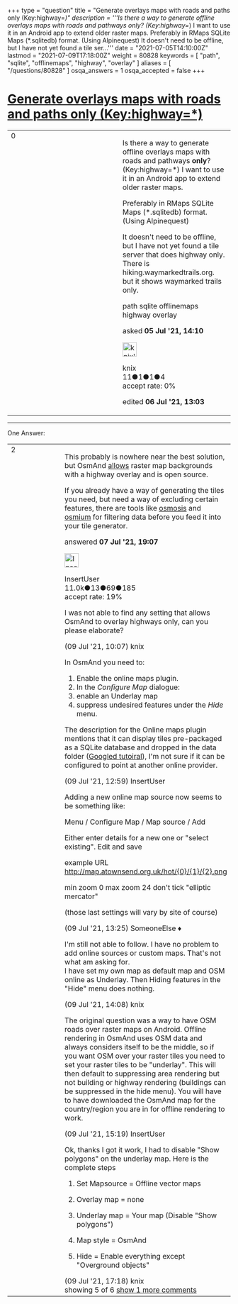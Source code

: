 +++
type = "question"
title = "Generate overlays maps with roads and paths only (Key:highway=*)"
description = '''Is there a way to generate offline overlays maps with roads and pathways only? (Key:highway=*)  I want to use it in an Android app to extend older raster maps. Preferably in RMaps SQLite Maps (*.sqlitedb) format. (Using Alpinequest)  It doesn&#x27;t need to be offline, but I have not yet found a tile ser...'''
date = "2021-07-05T14:10:00Z"
lastmod = "2021-07-09T17:18:00Z"
weight = 80828
keywords = [ "path", "sqlite", "offlinemaps", "highway", "overlay" ]
aliases = [ "/questions/80828" ]
osqa_answers = 1
osqa_accepted = false
+++

<div class="headNormal">

# [Generate overlays maps with roads and paths only (Key:highway=\*)](/questions/80828/generate-overlays-maps-with-roads-and-paths-only-keyhighway)

</div>

<div id="main-body">

<div id="askform">

<table id="question-table" style="width:100%;">
<colgroup>
<col style="width: 50%" />
<col style="width: 50%" />
</colgroup>
<tbody>
<tr>
<td style="width: 30px; vertical-align: top"><div class="vote-buttons">
<span id="post-80828-upvote" class="ajax-command post-vote up" rel="nofollow" title="I like this post (click again to cancel)"> </span>
<div id="post-80828-score" class="post-score" title="current number of votes">
0
</div>
<span id="post-80828-downvote" class="ajax-command post-vote down" rel="nofollow" title="I dont like this post (click again to cancel)"> </span> <span id="favorite-mark" class="ajax-command favorite-mark" rel="nofollow" title="mark/unmark this question as favorite (click again to cancel)"> </span>
<div id="favorite-count" class="favorite-count">
&#10;</div>
</div></td>
<td><div id="item-right">
<div class="question-body">
<p>Is there a way to generate offline overlays maps with roads and pathways <strong>only</strong>? (Key:highway=*) I want to use it in an Android app to extend older raster maps.</p>
<p>Preferably in RMaps SQLite Maps (*.sqlitedb) format. (Using Alpinequest)</p>
<p>It doesn't need to be offline, but I have not yet found a tile server that does highway only. There is hiking.waymarkedtrails.org. but it shows waymarked trails only.</p>
</div>
<div id="question-tags" class="tags-container tags">
<span class="post-tag tag-link-path" rel="tag" title="see questions tagged &#39;path&#39;">path</span> <span class="post-tag tag-link-sqlite" rel="tag" title="see questions tagged &#39;sqlite&#39;">sqlite</span> <span class="post-tag tag-link-offlinemaps" rel="tag" title="see questions tagged &#39;offlinemaps&#39;">offlinemaps</span> <span class="post-tag tag-link-highway" rel="tag" title="see questions tagged &#39;highway&#39;">highway</span> <span class="post-tag tag-link-overlay" rel="tag" title="see questions tagged &#39;overlay&#39;">overlay</span>
</div>
<div id="question-controls" class="post-controls">
&#10;</div>
<div class="post-update-info-container">
<div class="post-update-info post-update-info-user">
<p>asked <strong>05 Jul '21, 14:10</strong></p>
<img src="https://secure.gravatar.com/avatar/b72600e8c4b6b538b85bb3937677bef0?s=32&amp;d=identicon&amp;r=g" class="gravatar" width="32" height="32" alt="knix&#39;s gravatar image" />
<p><span>knix</span><br />
<span class="score" title="11 reputation points">11</span><span title="1 badges"><span class="badge1">●</span><span class="badgecount">1</span></span><span title="1 badges"><span class="silver">●</span><span class="badgecount">1</span></span><span title="4 badges"><span class="bronze">●</span><span class="badgecount">4</span></span><br />
<span class="accept_rate" title="Rate of the user&#39;s accepted answers">accept rate:</span> <span title="knix has no accepted answers">0%</span></p>
</div>
<div class="post-update-info post-update-info-edited">
<p><span> edited <strong>06 Jul '21, 13:03</strong> </span></p>
</div>
</div>
<div id="comments-container-80828" class="comments-container">
&#10;</div>
<div id="comment-tools-80828" class="comment-tools">
&#10;</div>
<div class="clear">
&#10;</div>
<div id="comment-80828-form-container" class="comment-form-container">
&#10;</div>
<div class="clear">
&#10;</div>
</div></td>
</tr>
</tbody>
</table>

------------------------------------------------------------------------

<div class="tabBar">

<span id="sort-top"></span>

<div class="headQuestions">

One Answer:

</div>

</div>

<span id="80853"></span>

<div id="answer-container-80853" class="answer">

<table style="width:100%;">
<colgroup>
<col style="width: 50%" />
<col style="width: 50%" />
</colgroup>
<tbody>
<tr>
<td style="width: 30px; vertical-align: top"><div class="vote-buttons">
<span id="post-80853-upvote" class="ajax-command post-vote up" rel="nofollow" title="I like this post (click again to cancel)"> </span>
<div id="post-80853-score" class="post-score" title="current number of votes">
2
</div>
<span id="post-80853-downvote" class="ajax-command post-vote down" rel="nofollow" title="I dont like this post (click again to cancel)"> </span>
</div></td>
<td><div class="item-right">
<div class="answer-body">
<p>This probably is nowhere near the best solution, but OsmAnd <a href="https://docs.osmand.net/en/main@latest/osmand/map/raster-maps">allows</a> raster map backgrounds with a highway overlay and is open source.</p>
<p>If you already have a way of generating the tiles you need, but need a way of excluding certain features, there are tools like <a href="https://wiki.openstreetmap.org/wiki/Osmosis">osmosis</a> and <a href="https://wiki.openstreetmap.org/wiki/Osmium">osmium</a> for filtering data before you feed it into your tile generator.</p>
</div>
<div class="answer-controls post-controls">
&#10;</div>
<div class="post-update-info-container">
<div class="post-update-info post-update-info-user">
<p>answered <strong>07 Jul '21, 19:07</strong></p>
<img src="https://secure.gravatar.com/avatar/ec8a0cf213f9797ad1c1ae2c28c2332d?s=32&amp;d=identicon&amp;r=g" class="gravatar" width="32" height="32" alt="InsertUser&#39;s gravatar image" />
<p><span>InsertUser</span><br />
<span class="score" title="11005 reputation points"><span>11.0k</span></span><span title="13 badges"><span class="badge1">●</span><span class="badgecount">13</span></span><span title="69 badges"><span class="silver">●</span><span class="badgecount">69</span></span><span title="185 badges"><span class="bronze">●</span><span class="badgecount">185</span></span><br />
<span class="accept_rate" title="Rate of the user&#39;s accepted answers">accept rate:</span> <span title="InsertUser has 73 accepted answers">19%</span></p>
</div>
</div>
<div id="comments-container-80853" class="comments-container">
<span id="80896"></span>
<div id="comment-80896" class="comment">
<div id="post-80896-score" class="comment-score">
&#10;</div>
<div class="comment-text">
<p>I was not able to find any setting that allows OsmAnd to overlay highways only, can you please elaborate?</p>
</div>
<div id="comment-80896-info" class="comment-info">
<span class="comment-age">(09 Jul '21, 10:07)</span> <span class="comment-user userinfo">knix</span>
</div>
</div>
<span id="80898"></span>
<div id="comment-80898" class="comment">
<div id="post-80898-score" class="comment-score">
&#10;</div>
<div class="comment-text">
<p>In OsmAnd you need to:</p>
<ol>
<li>Enable the online maps plugin.</li>
<li>In the <em>Configure Map</em> dialogue:</li>
<li>enable an Underlay map</li>
<li>suppress undesired features under the <em>Hide</em> menu.</li>
</ol>
<p>The description for the Online maps plugin mentions that it can display tiles pre-packaged as a SQLite database and dropped in the data folder (<a href="https://shallowsky.com/blog/mapping/osmand-making-overlay-maps.html">Googled tutoiral</a>), I'm not sure if it can be configured to point at another online provider.</p>
</div>
<div id="comment-80898-info" class="comment-info">
<span class="comment-age">(09 Jul '21, 12:59)</span> <span class="comment-user userinfo">InsertUser</span>
</div>
</div>
<span id="80899"></span>
<div id="comment-80899" class="comment">
<div id="post-80899-score" class="comment-score">
&#10;</div>
<div class="comment-text">
<p>Adding a new online map source now seems to be something like:</p>
<p>Menu / Configure Map / Map source / Add</p>
<p>Either enter details for a new one or "select existing". Edit and save</p>
<p>example URL <a href="http://map.atownsend.org.uk/hot/%7B0%7D/%7B1%7D/%7B2%7D.png">http://map.atownsend.org.uk/hot/{0}/{1}/{2}.png</a></p>
<p>min zoom 0 max zoom 24 don't tick "elliptic mercator"</p>
<p>(those last settings will vary by site of course)</p>
</div>
<div id="comment-80899-info" class="comment-info">
<span class="comment-age">(09 Jul '21, 13:25)</span> <span class="comment-user userinfo">SomeoneElse ♦</span>
</div>
</div>
<span id="80901"></span>
<div id="comment-80901" class="comment">
<div id="post-80901-score" class="comment-score">
&#10;</div>
<div class="comment-text">
<p>I'm still not able to follow. I have no problem to add online sources or custom maps. That's not what am asking for.<br />
I have set my own map as default map and OSM online as Underlay. Then Hiding features in the "Hide" menu does nothing.</p>
</div>
<div id="comment-80901-info" class="comment-info">
<span class="comment-age">(09 Jul '21, 14:08)</span> <span class="comment-user userinfo">knix</span>
</div>
</div>
<span id="80904"></span>
<div id="comment-80904" class="comment">
<div id="post-80904-score" class="comment-score">
&#10;</div>
<div class="comment-text">
<p>The original question was a way to have OSM roads over raster maps on Android. Offline rendering in OsmAnd uses OSM data and always considers itself to be the middle, so if you want OSM over your raster tiles you need to set your raster tiles to be "underlay". This will then default to suppressing area rendering but not building or highway rendering (buildings can be suppressed in the hide menu). You will have to have downloaded the OsmAnd map for the country/region you are in for offline rendering to work.</p>
</div>
<div id="comment-80904-info" class="comment-info">
<span class="comment-age">(09 Jul '21, 15:19)</span> <span class="comment-user userinfo">InsertUser</span>
</div>
</div>
<span id="80907"></span>
<div id="comment-80907" class="comment not_top_scorer">
<div id="post-80907-score" class="comment-score">
&#10;</div>
<div class="comment-text">
<p>Ok, thanks I got it work, I had to disable "Show polygons" on the underlay map. Here is the complete steps</p>
<ol>
<li><p>Set Mapsource = Offline vector maps</p></li>
<li><p>Overlay map = none</p></li>
<li><p>Underlay map = Your map (Disable "Show polygons")</p></li>
<li><p>Map style = OsmAnd</p></li>
<li><p>Hide = Enable everything except "Overground objects"</p></li>
</ol>
</div>
<div id="comment-80907-info" class="comment-info">
<span class="comment-age">(09 Jul '21, 17:18)</span> <span class="comment-user userinfo">knix</span>
</div>
</div>
</div>
<div id="comment-tools-80853" class="comment-tools">
<span class="comments-showing"> showing 5 of 6 </span> <a href="#" class="show-all-comments-link">show 1 more comments</a>
</div>
<div class="clear">
&#10;</div>
<div id="comment-80853-form-container" class="comment-form-container">
&#10;</div>
<div class="clear">
&#10;</div>
</div></td>
</tr>
</tbody>
</table>

</div>

<div class="paginator-container-left">

</div>

</div>

</div>

